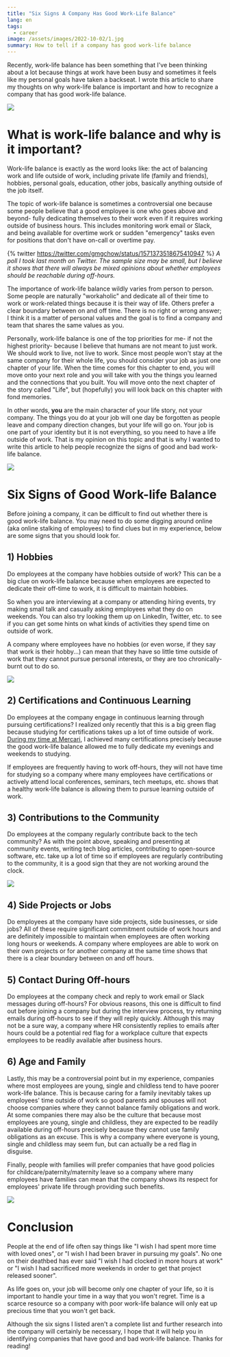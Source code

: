 ```yaml
---
title: "Six Signs A Company Has Good Work-Life Balance"
lang: en
tags:
  - career
image: /assets/images/2022-10-02/1.jpg
summary: How to tell if a company has good work-life balance
---
```


Recently, work-life balance has been something that I've been thinking about a lot because things at work have been busy and sometimes it feels like my personal goals have taken a backseat. I wrote this article to share my thoughts on why work-life balance is important and how to recognize a company that has good work-life balance.

![](/assets/images/2022-10-02/1.jpg)

# What is work-life balance and why is it important?

Work-life balance is exactly as the word looks like: the act of balancing work and life outside of work, including private life (family and friends), hobbies, personal goals, education, other jobs, basically anything outside of the job itself.

The topic of work-life balance is sometimes a controversial one because some people believe that a good employee is one who goes above and beyond- fully dedicating themselves to their work even if it requires working outside of business hours. This includes monitoring work email or Slack, and being available for overtime work or sudden "emergency" tasks even for positions that don't have on-call or overtime pay.

{% twitter https://twitter.com/gmgchow/status/1571373518675410947 %}
*A poll I took last month on Twitter. The sample size may be small, but I believe it shows that there will always be mixed opinions about whether employees should be reachable during off-hours.*

The importance of work-life balance wildly varies from person to person. Some people are naturally "workaholic" and dedicate all of their time to work or work-related things because it is their way of life. Others prefer a clear boundary between on and off time. There is no right or wrong answer; I think it is a matter of personal values and the goal is to find a company and team that shares the same values as you.

Personally, work-life balance is one of the top priorities for me- if not the highest priority- because I believe that humans are not meant to just work. We should work to live, not live to work. Since most people won't stay at the same company for their whole life, you should consider your job as just one chapter of your life. When the time comes for this chapter to end, you will move onto your next role and you will take with you the things you learned and the connections that you built. You will move onto the next chapter of the story called "Life", but (hopefully) you will look back on this chapter with fond memories.

In other words, **you** are the main character of your life story, not your company. The things you do at your job will one day be forgotten as people leave and company direction changes, but your life will go on. Your job is one part of your identity but it is not everything, so you need to have a life outside of work. That is my opinion on this topic and that is why I wanted to write this article to help people recognize the signs of good and bad work-life balance.

![](/assets/images/2022-10-02/2.jpg)

# Six Signs of Good Work-life Balance

Before joining a company, it can be difficult to find out whether there is good work-life balance. You may need to do some digging around online (aka online stalking of employees) to find clues but in my experience, below are some signs that you should look for.

## 1) Hobbies

Do employees at the company have hobbies outside of work? This can be a big clue on work-life balance because when employees are expected to dedicate their off-time to work, it is difficult to maintain hobbies.

So when you are interviewing at a company or attending hiring events, try making small talk and casually asking employees what they do on weekends. You can also try looking them up on LinkedIn, Twitter, etc. to see if you can get some hints on what kinds of activities they spend time on outside of work.

A company where employees have no hobbies (or even worse, if they say that work is their hobby...) can mean that they have so little time outside of work that they cannot pursue personal interests, or they are too chronically-burnt out to do so.

![](/assets/images/2022-10-02/3.jpg)

## 2) Certifications and Continuous Learning

Do employees at the company engage in continuous learning through pursuing certifications? I realized only recently that this is a big green flag because studying for certifications takes up a lot of time outside of work. [During my time at Mercari](https://gmgchow.github.io/blog/2022/07/14/mercari-retrospective.html), I achieved many certifications precisely because the good work-life balance allowed me to fully dedicate my evenings and weekends to studying.

If employees are frequently having to work off-hours, they will not have time for studying so a company where many employees have certifications or actively attend local conferences, seminars, tech meetups, etc. shows that a healthy work-life balance is allowing them to pursue learning outside of work.

## 3) Contributions to the Community

Do employees at the company regularly contribute back to the tech community? As with the point above, speaking and presenting at community events, writing tech blog articles, contributing to open-source software, etc. take up a lot of time so if employees are regularly contributing to the community, it is a good sign that they are not working around the clock.

![](/assets/images/2022-10-02/4.jpg)

## 4) Side Projects or Jobs

Do employees at the company have side projects, side businesses, or side jobs? All of these require significant commitment outside of work hours and are definitely impossible to maintain when employees are often working long hours or weekends. A company where employees are able to work on their own projects or for another company at the same time shows that there is a clear boundary between on and off hours.

## 5) Contact During Off-hours

Do employees at the company check and reply to work email or Slack messages during off-hours? For obvious reasons, this one is difficult to find out before joining a company but during the interview process, try returning emails during off-hours to see if they will reply quickly. Although this may not be a sure way, a company where HR consistently replies to emails after hours could be a potential red flag for a workplace culture that expects employees to be readily available after business hours.

## 6) Age and Family

Lastly, this may be a controversial point but in my experience, companies where most employees are young, single and childless tend to have poorer work-life balance. This is because caring for a family inevitably takes up employees' time outside of work so good parents and spouses will not choose companies where they cannot balance family obligations and work. At some companies there may also be the culture that because most employees are young, single and childless, they are expected to be readily available during off-hours precisely because they cannot use family obligations as an excuse. This is why a company where everyone is young, single and childless may seem fun, but can actually be a red flag in disguise.

Finally, people with families will prefer companies that have good policies for childcare/paternity/maternity leave so a company where many employees have families can mean that the company shows its respect for employees' private life through providing such benefits.

![](/assets/images/2022-10-02/5.jpg)

# Conclusion

People at the end of life often say things like "I wish I had spent more time with loved ones", or "I wish I had been braver in pursuing my goals". No one on their deathbed has ever said "I wish I had clocked in more hours at work" or "I wish I had sacrificed more weekends in order to get that project released sooner".

As life goes on, your job will become only one chapter of your life, so it is important to handle your time in a way that you won't regret. Time is a scarce resource so a company with poor work-life balance will only eat up precious time that you won't get back.

Although the six signs I listed aren't a complete list and further research into the company will certainly be necessary, I hope that it will help you in identifying companies that have good and bad work-life balance. Thanks for reading!
